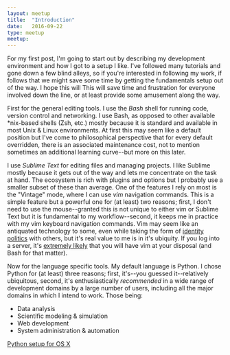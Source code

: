 ```yaml
---
layout: meetup
title:  "Introduction"
date:   2016-09-22
type: meetup
meetup: 
---
```


For my first post, I'm going to start out by describing my development environment and how I got to a setup I like.
I've followed many tutorials and gone down a few blind alleys, so if you're interested in following my work, if follows that we might save some time by getting the fundamentals setup out of the way. I hope this will This will save time and frustration for everyone involved down the line, or at least provide some amusement along the way.

First for the general editing tools. I use the *Bash* shell for running code, version control and networking.
I use Bash, as opposed to other available *nix-based shells (Zsh, etc.) mostly because it is standard and available in most Unix & Linux environments. At first this may seem like a default position but I've come to philosophical perspective that for every default overridden, there is an associated maintenance cost, not to mention sometimes an additional learning curve--but more on this later.

I use *Sublime Text* for editing files and managing projects. I like Sublime mostly because it gets out of the way and lets me concentrate on the task at hand. The ecosystem is rich with plugins and options but I probably use a smaller subset of these than average.
One of the features I rely on most is the "Vintage" mode, where I can use *vim* navigation commands.
This is a simple feature but a powerful one for (at least) two reasons; first, I don't need to use the mouse--granted this is not unique to either vim or Sublime Text but it is fundamental to my workflow--second, it keeps me in practice with my vim keyboard navigation commands. Vim may seem like an antiquated technology to some, even while taking the form of [identity politics](https://en.wikipedia.org/wiki/Identity_politics) with others, but it's real value to me is in it's ubiquity. If you log into a server, it's [extremely likely](https://en.wikipedia.org/wiki/Usage_share_of_operating_systems#Public_servers_on_the_Internet) that you will have vim at your disposal (and Bash for that matter).

Now for the language specific tools. My default language is Python. I chose Python for (at least) three reasons; first, it's--you guessed it--relatively ubiquitous, second, it's enthusiastically *recommended* in a wide range of development domains by a large number of users, including all the major domains in which I intend to work. Those being:
- Data analysis
- Scientific modeling & simulation
- Web development
- System administration & automation

[Python setup for OS X](https://hackercodex.com/guide/python-development-environment-on-mac-osx/)
